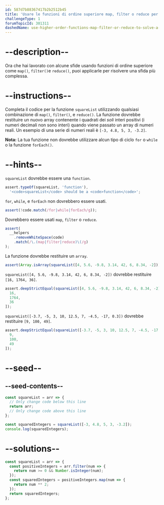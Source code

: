 ```yaml
---
id: 587d7b88367417b2b2512b45
title: 'Usare le funzioni di ordine superiore map, filter o reduce per risolvere un problema complesso'
challengeType: 1
forumTopicId: 301311
dashedName: use-higher-order-functions-map-filter-or-reduce-to-solve-a-complex-problem
---
```


# --description--

Ora che hai lavorato con alcune sfide usando funzioni di ordine superiore come `map()`, `filter()`e `reduce()`, puoi applicarle per risolvere una sfida più complessa.

# --instructions--

Completa il codice per la funzione `squareList` utilizzando qualsiasi combinazione di `map()`, `filter()`, e `reduce()`. La funzione dovrebbe restituire un nuovo array contenente i quadrati dei *soli* interi positivi (i numeri decimali non sono interi) quando viene passato un array di numeri reali. Un esempio di una serie di numeri reali è `[-3, 4.8, 5, 3, -3.2]`.

**Nota:** La tua funzione non dovrebbe utilizzare alcun tipo di ciclo `for` o `while` o la funzione `forEach()`.

# --hints--

`squareList` dovrebbe essere una `function`.

```js
assert.typeOf(squareList, 'function'),
  '<code>squareList</code> should be a <code>function</code>';
```

`for`, `while`, e `forEach` non dovrebbero essere usati.

```js
assert(!code.match(/for|while|forEach/g));
```

Dovrebbero essere usati `map`, `filter` o `reduce`.

```js
assert(
  __helpers
    .removeWhiteSpace(code)
    .match(/\.(map|filter|reduce)\(/g)
);
```

La funzione dovrebbe restituire un `array`.

```js
assert(Array.isArray(squareList([4, 5.6, -9.8, 3.14, 42, 6, 8.34, -2])));
```

`squareList([4, 5.6, -9.8, 3.14, 42, 6, 8.34, -2])` dovrebbe restituire `[16, 1764, 36]`.

```js
assert.deepStrictEqual(squareList([4, 5.6, -9.8, 3.14, 42, 6, 8.34, -2]), [
  16,
  1764,
  36
]);
```

`squareList([-3.7, -5, 3, 10, 12.5, 7, -4.5, -17, 0.3])` dovrebbe restituire `[9, 100, 49]`.

```js
assert.deepStrictEqual(squareList([-3.7, -5, 3, 10, 12.5, 7, -4.5, -17, 0.3]), [
  9,
  100,
  49
]);
```

# --seed--

## --seed-contents--

```js
const squareList = arr => {
  // Only change code below this line
  return arr;
  // Only change code above this line
};

const squaredIntegers = squareList([-3, 4.8, 5, 3, -3.2]);
console.log(squaredIntegers);
```

# --solutions--

```js
const squareList = arr => {
  const positiveIntegers = arr.filter(num => {
    return num >= 0 && Number.isInteger(num);
  });
  const squaredIntegers = positiveIntegers.map(num => {
    return num ** 2;
  });
  return squaredIntegers;
};
```
